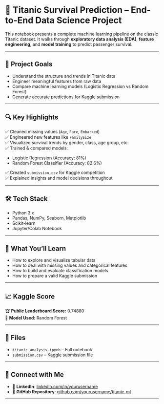 # 🚢 Titanic Survival Prediction – End-to-End Data Science Project

This notebook presents a complete machine learning pipeline on the classic Titanic dataset. It walks through **exploratory data analysis (EDA)**, **feature engineering**, and **model training** to predict passenger survival.

---

## 📌 Project Goals

- Understand the structure and trends in Titanic data  
- Engineer meaningful features from raw data  
- Compare machine learning models (Logistic Regression vs Random Forest)  
- Generate accurate predictions for Kaggle submission  

---

## 🔍 Key Highlights

✅ Cleaned missing values (`Age`, `Fare`, `Embarked`)  
✅ Engineered new features like `FamilySize`  
✅ Visualized survival trends by gender, class, age group, etc.  
✅ Trained & compared models:
- Logistic Regression (Accuracy: 81%)
- Random Forest Classifier (Accuracy: 82.6%)

✅ Created `submission.csv` for Kaggle competition  
✅ Explained insights and model decisions throughout  

---

## 🛠 Tech Stack

- Python 3.x  
- Pandas, NumPy, Seaborn, Matplotlib  
- Scikit-learn  
- Jupyter/Colab Notebook  

---

## 🧠 What You’ll Learn

- How to explore and visualize tabular data  
- How to deal with missing values and categorical features  
- How to build and evaluate classification models  
- How to prepare a valid Kaggle submission  

---

## 📈 Kaggle Score

🏆 **Public Leaderboard Score:** 0.74880  
🧠 **Model Used:** Random Forest  

---

## 📂 Files

- `titanic_analysis.ipynb` – Full notebook  
- `submission.csv` – Kaggle submission file  

---

## 🔗 Connect with Me

- 💼 **LinkedIn**: [linkedin.com/in/yourusername](https://www.linkedin.com/in/yourusername)  
- 📁 **GitHub Repository**: [github.com/yourusername/titanic-ml](https://github.com/yourusername/titanic-ml)



---
